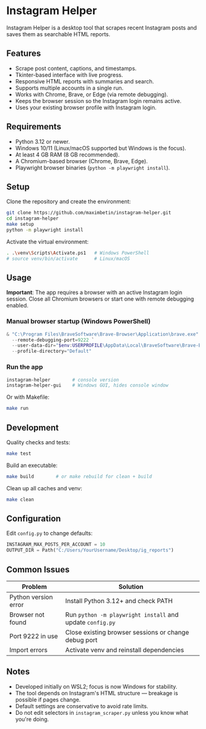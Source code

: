 # Instagram Helper

Instagram Helper is a desktop tool that scrapes recent Instagram posts and saves them as searchable HTML reports.

## Features

* Scrape post content, captions, and timestamps.
* Tkinter-based interface with live progress.
* Responsive HTML reports with summaries and search.
* Supports multiple accounts in a single run.
* Works with Chrome, Brave, or Edge (via remote debugging).
* Keeps the browser session so the Instagram login remains active.
* Uses your existing browser profile with Instagram login.

## Requirements

* Python 3.12 or newer.
* Windows 10/11 (Linux/macOS supported but Windows is the focus).
* At least 4 GB RAM (8 GB recommended).
* A Chromium-based browser (Chrome, Brave, Edge).
* Playwright browser binaries (`python -m playwright install`).

## Setup

Clone the repository and create the environment:

```bash
git clone https://github.com/maximbetin/instagram-helper.git
cd instagram-helper
make setup
python -m playwright install
```

Activate the virtual environment:

```bash
. .\venv\Scripts\Activate.ps1   # Windows PowerShell
# source venv/bin/activate      # Linux/macOS
```

## Usage

**Important**: The app requires a browser with an active Instagram login session. Close all Chromium browsers or start one with remote debugging enabled.

### Manual browser startup (Windows PowerShell)

```powershell
& "C:\Program Files\BraveSoftware\Brave-Browser\Application\brave.exe" `
  --remote-debugging-port=9222 `
  --user-data-dir="$env:USERPROFILE\AppData\Local\BraveSoftware\Brave-Browser\User Data" `
  --profile-directory="Default"
```

### Run the app

```bash
instagram-helper        # console version
instagram-helper-gui    # Windows GUI, hides console window
```

Or with Makefile:

```bash
make run
```

## Development

Quality checks and tests:

```bash
make test
```

Build an executable:

```bash
make build        # or make rebuild for clean + build
```

Clean up all caches and venv:

```bash
make clean
```

## Configuration

Edit `config.py` to change defaults:

```python
INSTAGRAM_MAX_POSTS_PER_ACCOUNT = 10
OUTPUT_DIR = Path("C:/Users/YourUsername/Desktop/ig_reports")
```

## Common Issues

| Problem              | Solution                                                  |
| -------------------- | --------------------------------------------------------- |
| Python version error | Install Python 3.12+ and check PATH                       |
| Browser not found    | Run `python -m playwright install` and update `config.py` |
| Port 9222 in use     | Close existing browser sessions or change debug port      |
| Import errors        | Activate venv and reinstall dependencies                  |

## Notes

* Developed initially on WSL2; focus is now Windows for stability.
* The tool depends on Instagram's HTML structure — breakage is possible if pages change.
* Default settings are conservative to avoid rate limits.
* Do not edit selectors in `instagram_scraper.py` unless you know what you're doing.
